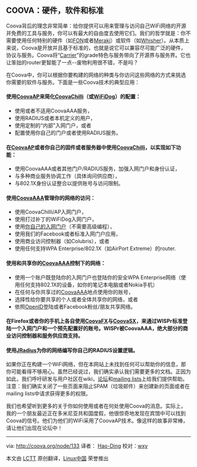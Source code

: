 COOVA：硬件，软件和标准
--------------------------------------------
Coova背后的理念非常简单：给你提供可以用来管理与访问自己WiFi网络的开源并免费的工具与服务，你可以有最大的自由度去使用它们。我们的哲学就是：你不需要使用任何特别的硬件（如[FON][1]或者[Meraki][2]）或软件（如[Whisher][3]）。从本质上来说，Coova是开放并且基于标准的，也就是说它可以兼容尽可能广泛的硬件，协议与服务。Coova将“[Carrier][4]”的grade特色与服务带向了开源界与服务界。它也让笨拙的router更智能了一点--废物利用很不错，不是吗？

在Coova中，你可以根据你要构建的网络的种类与你访问这些网络的方式来挑选你需要的软件与服务。下面是一些Coova技术的典型应用：

#### 使用[CoovaAP][5]来简化[CoovaChilli][6]（或[WiFiDog][7]）的配置：

* 使用或者不适用CoovaAAA服务，
* 使用RADIUS或者本机定义的用户，
* 使用定制的“内部”入网门户，或者
* 配置使用你自己的门户或者使用RADIUS服务。

#### 在[CoovaAP][5]或者你自己的固件或者服务器中使用[CoovaChilli][6]，以实现如下功能：

* 使用CoovaAAA或者其他门户/RADIUS服务，加强入网门户和身份认证，
* 与多种商业服务协调工作（具体询问供应商），
* 与802.1X身份认证整合以提供账号与访问限制。

#### 使用[CoovaAAA][8]管理你的网络的访问：

* 使用CoovaChilli/AP入网门户，
* 使用打过补丁的WiFiDog入网门户，
* 使用[你自己的入网门户][9]（不需要高级编程），
* 使用我们的Facebook或者标准入网门户应用，
* 使用商业访问控制器（如Colubris），或者
* 使用任何支持WPA Enterprise/802.1X（如AirPort Extreme）的router.

#### 使用和共享你的[CoovaAAA][8]控制下的网络：

* 使用一个账户既登陆你的入网门户也登陆你的安全WPA Enterprise网络（使用任何支持802.1X的设备，如你的笔记本电脑或者Nokia手机）
* 在任何与你共享过的[CoovaAAA][8]地点使用你的账号，
* 选择性给你要共享的个人或者全体共享你的网络，或者
* 依照[OpenID][10]登陆或者Facebook粉丝/朋友共享网络。

#### 在Firefox或者你的手机上各自使用[CoovaFX][11]与[CoovaSX][12]，来通过WISPr标准登陆一个入网门户和一个预先配置好的账号。WISPr被CoovaAAA，绝大部分的商业访问控制器和服务供应商支持。

#### 使用[JRadius][13]为你的网络编写你自己的RADIUS设置逻辑。

如果你正在构建一个WiFi网络，但在本网站上未找到任何可以帮助你的信息，那你可能看得不够用心。虽然已经说过，我们确实承认我们需要更多的文档。正因为如此，我们呼吁研发与用户社区在wiki，[论坛][14]和[mailing lists][15]上给我们提供帮助。注意：我们确实关闭了一些页面来阻止SPAM（垃圾邮件）来创建新的页面或者在mailing lists中请求获得更多的权限。

我们也希望听到更多的关于你如何使用或者在何处使用Coova的消息。实际上，我的一个朋友最近正在多米尼亚共和国度假，他很惊奇地发现在宾馆中可以找到Coova的信号。他们为他们的WiFi采用了CoovaAP技术。像这样的故事非常棒，请让他们出现在论坛中！

__________________________________________________________________________
via: http://coova.org/node/133
译者： [Hao-Ding](https://github.com/Hao-Ding) 校对：[wxy](https://github.com/wxy)

本文由 [LCTT](https://github.com/LCTT/TranslateProject) 原创翻译，[Linux中国](http://linux.cn/) 荣誉推出

[1]: https://corp.fon.com/en
[2]: https://meraki.cisco.com/
[3]: http://www.whisher.com/
[4]: https://meraki.cisco.com/blog/2008/04/new-carrier-services/
[5]: http://coova.org/CoovaAP
[6]: http://coova.org/CoovaChilli
[7]: http://dev.wifidog.org/
[8]: http://coova.org/CoovaAAA
[9]: http://coova.org/node/80
[10]: http://coova.org/node/71
[11]: http://www.coova.com/CoovaFX
[12]: http://www.coova.com/CoovaSX
[13]: http://coova.org/JRadius
[14]: http://coova.org/forum/
[15]: http://coova.org/MailingLists